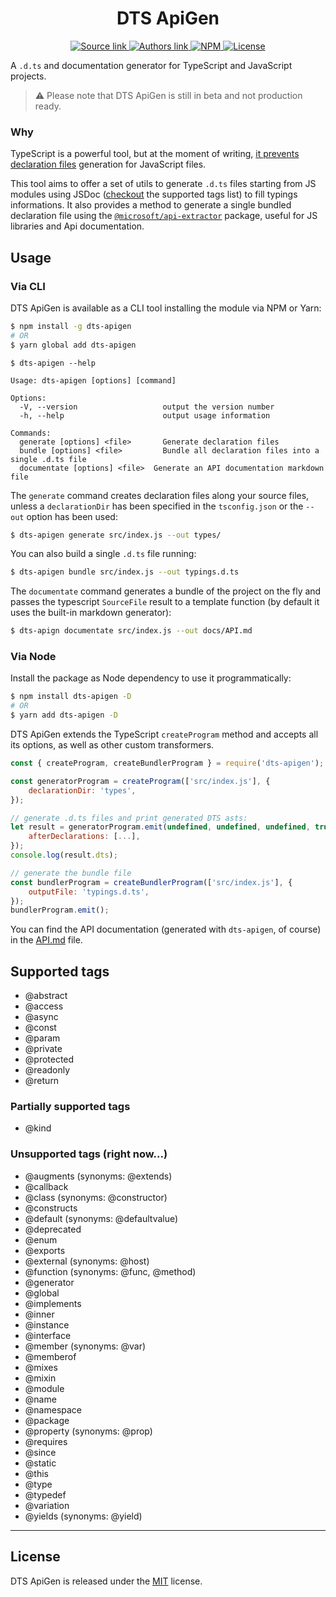 <h1 align="center">DTS ApiGen</h1>

<p align="center">
    <a href="https://github.com/chialab/dts-apigen">
        <img alt="Source link" src="https://img.shields.io/badge/Source-GitHub-lightgrey.svg?style=flat-square">
    </a>
    <a href="https://www.chialab.it">
        <img alt="Authors link" src="https://img.shields.io/badge/Authors-Chialab-lightgrey.svg?style=flat-square">
    </a>
    <a href="https://www.npmjs.com/package/dts-apigen">
        <img alt="NPM" src="https://img.shields.io/npm/v/dts-apigen.svg?style=flat-square">
    </a>
    <a href="https://github.com/chialab/dts-apigen/blob/master/LICENSE">
        <img alt="License" src="https://img.shields.io/npm/l/dts-apigen.svg?style=flat-square">
    </a>
</p>

A `.d.ts` and documentation generator for TypeScript and JavaScript projects.

> ⚠️ Please note that DTS ApiGen is still in beta and not production ready.

### Why

TypeScript is a powerful tool, but at the moment of writing, [it prevents declaration files](https://github.com/Microsoft/TypeScript/issues/7546) generation for JavaScript files.

This tool aims to offer a set of utils to generate `.d.ts` files starting from JS modules using JSDoc ([checkout](#supported-tags) the supported tags list) to fill typings informations. It also provides a method to generate a single bundled declaration file using the [`@microsoft/api-extractor`](https://api-extractor.com/) package, useful for JS libraries and Api documentation.

## Usage

### Via CLI

DTS ApiGen is available as a CLI tool installing the module via NPM or Yarn:
```sh
$ npm install -g dts-apigen
# OR
$ yarn global add dts-apigen
```

```
$ dts-apigen --help

Usage: dts-apigen [options] [command]

Options:
  -V, --version                   output the version number
  -h, --help                      output usage information

Commands:
  generate [options] <file>       Generate declaration files
  bundle [options] <file>         Bundle all declaration files into a single .d.ts file
  documentate [options] <file>  Generate an API documentation markdown file
```

The `generate` command creates declaration files along your source files, unless a `declarationDir` has been specified in the `tsconfig.json` or the `--out` option has been used:
```sh
$ dts-apigen generate src/index.js --out types/
```
You can also build a single `.d.ts` file running:
```sh
$ dts-apigen bundle src/index.js --out typings.d.ts
```

The `documentate` command generates a bundle of the project on the fly and passes the typescript `SourceFile` result to a template function (by default it uses the built-in markdown generator):
``` sh
$ dts-apign documentate src/index.js --out docs/API.md
```

### Via Node

Install the package as Node dependency to use it programmatically:
```sh
$ npm install dts-apigen -D
# OR
$ yarn add dts-apigen -D
```

DTS ApiGen extends the TypeScript `createProgram` method and accepts all its options, as well as other custom transformers.

```js
const { createProgram, createBundlerProgram } = require('dts-apigen');

const generatorProgram = createProgram(['src/index.js'], {
    declarationDir: 'types',
});

// generate .d.ts files and print generated DTS asts:
let result = generatorProgram.emit(undefined, undefined, undefined, true, {
    afterDeclarations: [...],
});
console.log(result.dts);

// generate the bundle file
const bundlerProgram = createBundlerProgram(['src/index.js'], {
    outputFile: 'typings.d.ts',
});
bundlerProgram.emit();
```

You can find the API documentation (generated with `dts-apigen`, of course) in the [API.md](./API.md) file.

## Supported tags

* @abstract
* @access
* @async
* @const
* @param
* @private
* @protected
* @readonly
* @return

### Partially supported tags
* @kind

### Unsupported tags (right now...)
* @augments (synonyms: @extends)
* @callback
* @class (synonyms: @constructor)
* @constructs
* @default (synonyms: @defaultvalue)
* @deprecated
* @enum
* @exports
* @external (synonyms: @host)
* @function (synonyms: @func, @method)
* @generator
* @global
* @implements
* @inner
* @instance
* @interface
* @member (synonyms: @var)
* @memberof
* @mixes
* @mixin
* @module
* @name
* @namespace
* @package
* @property (synonyms: @prop)
* @requires
* @since
* @static
* @this
* @type
* @typedef
* @variation
* @yields (synonyms: @yield)

---

## License

DTS ApiGen is released under the [MIT](https://github.com/chialab/dna/blob/master/LICENSE) license.